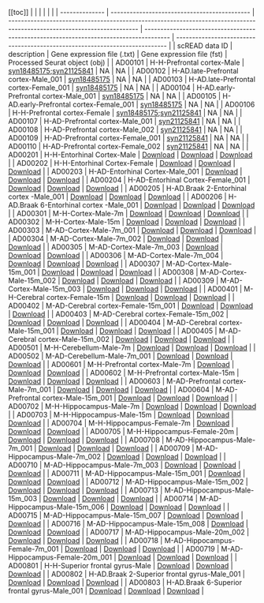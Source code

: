 [[toc]]
| | | | | |
| -------------- | -------------------------------------------- | ----------------------------------------------------------------------------------------------------------------------- | -------------------------------------------------------------------------------------- | --------------------------------------------------------------------------- |
| scREAD data ID | description | Gene expression file (.txt) | Gene expression file (fst) | Processed Seurat object (obj) |
| AD00101 | H-H-Prefrontal cortex-Male | [syn18485175](https://www.synapse.org/#!Synapse:syn2580853);[syn21125841](https://www.synapse.org/#!Synapse:syn21125841) | NA | NA |
| AD00102 | H-AD.late-Prefrontal cortex-Male_001 | [syn18485175](https://www.synapse.org/#!Synapse:syn2580853/wiki/409840) | NA | NA |
| AD00103 | H-AD.late-Prefrontal cortex-Female_001 | [syn18485175](https://www.synapse.org/#!Synapse:syn2580853/wiki/409840) | NA | NA |
| AD00104 | H-AD.early-Prefrontal cortex-Male_001 | [syn18485175](https://www.synapse.org/#!Synapse:syn2580853/wiki/409840) | NA | NA |
| AD00105 | H-AD.early-Prefrontal cortex-Female_001 | [syn18485175](https://www.synapse.org/#!Synapse:syn2580853/wiki/409840) | NA | NA |
| AD00106 | H-H-Prefrontal cortex-Female | [syn18485175](https://www.synapse.org/#!Synapse:syn2580853);[syn21125841](https://www.synapse.org/#!Synapse:syn21125841) | NA | NA |
| AD00107 | H-AD-Prefrontal cortex-Male_001 | [syn21125841](https://www.synapse.org/#!Synapse:syn21125841) | NA | NA |
| AD00108 | H-AD-Prefrontal cortex-Male_002 | [syn21125841](https://www.synapse.org/#!Synapse:syn21125841) | NA | NA |
| AD00109 | H-AD-Prefrontal cortex-Female_001 | [syn21125841](https://www.synapse.org/#!Synapse:syn21125841) | NA | NA |
| AD00110 | H-AD-Prefrontal cortex-Female_002 | [syn21125841](https://www.synapse.org/#!Synapse:syn21125841) | NA | NA |
| AD00201 | H-H-Entorhinal Cortex-Male | [Download](https://bmbl.bmi.osumc.edu/downloadFiles/scread/expression/AD00201_expr.txt) | [Download](https://bmbl.bmi.osumc.edu/downloadFiles/scread/obj/AD00201_cell_label.txt) | [Download](https://bmbl.bmi.osumc.edu/downloadFiles/scread/obj/AD00201.obj) |
| AD00202 | H-H-Entorhinal Cortex-Female | [Download](https://bmbl.bmi.osumc.edu/downloadFiles/scread/expression/AD00202_expr.txt) | [Download](https://bmbl.bmi.osumc.edu/downloadFiles/scread/obj/AD00202_cell_label.txt) | [Download](https://bmbl.bmi.osumc.edu/downloadFiles/scread/obj/AD00202.obj) |
| AD00203 | H-AD-Entorhinal Cortex-Male_001 | [Download](https://bmbl.bmi.osumc.edu/downloadFiles/scread/expression/AD00203_expr.txt) | [Download](https://bmbl.bmi.osumc.edu/downloadFiles/scread/obj/AD00203_cell_label.txt) | [Download](https://bmbl.bmi.osumc.edu/downloadFiles/scread/obj/AD00203.obj) |
| AD00204 | H-AD-Entorhinal Cortex-Female_001 | [Download](https://bmbl.bmi.osumc.edu/downloadFiles/scread/expression/AD00204_expr.txt) | [Download](https://bmbl.bmi.osumc.edu/downloadFiles/scread/obj/AD00204_cell_label.txt) | [Download](https://bmbl.bmi.osumc.edu/downloadFiles/scread/obj/AD00204.obj) |
| AD00205 | H-AD.Braak 2-Entorhinal cortex -Male_001 | [Download](https://bmbl.bmi.osumc.edu/downloadFiles/scread/expression/AD00205_expr.txt) | [Download](https://bmbl.bmi.osumc.edu/downloadFiles/scread/obj/AD00205_cell_label.txt) | [Download](https://bmbl.bmi.osumc.edu/downloadFiles/scread/obj/AD00205.obj) |
| AD00206 | H-AD.Braak 6-Entorhinal cortex -Male_001 | [Download](https://bmbl.bmi.osumc.edu/downloadFiles/scread/expression/AD00206_expr.txt) | [Download](https://bmbl.bmi.osumc.edu/downloadFiles/scread/obj/AD00206_cell_label.txt) | [Download](https://bmbl.bmi.osumc.edu/downloadFiles/scread/obj/AD00206.obj) |
| AD00301 | M-H-Cortex-Male-7m | [Download](https://bmbl.bmi.osumc.edu/downloadFiles/scread/expression/AD00301_expr.txt) | [Download](https://bmbl.bmi.osumc.edu/downloadFiles/scread/obj/AD00301_cell_label.txt) | [Download](https://bmbl.bmi.osumc.edu/downloadFiles/scread/obj/AD00301.obj) |
| AD00302 | M-H-Cortex-Male-15m | [Download](https://bmbl.bmi.osumc.edu/downloadFiles/scread/expression/AD00302_expr.txt) | [Download](https://bmbl.bmi.osumc.edu/downloadFiles/scread/obj/AD00302_cell_label.txt) | [Download](https://bmbl.bmi.osumc.edu/downloadFiles/scread/obj/AD00302.obj) |
| AD00303 | M-AD-Cortex-Male-7m_001 | [Download](https://bmbl.bmi.osumc.edu/downloadFiles/scread/expression/AD00303_expr.txt) | [Download](https://bmbl.bmi.osumc.edu/downloadFiles/scread/obj/AD00303_cell_label.txt) | [Download](https://bmbl.bmi.osumc.edu/downloadFiles/scread/obj/AD00303.obj) |
| AD00304 | M-AD-Cortex-Male-7m_002 | [Download](https://bmbl.bmi.osumc.edu/downloadFiles/scread/expression/AD00304_expr.txt) | [Download](https://bmbl.bmi.osumc.edu/downloadFiles/scread/obj/AD00304_cell_label.txt) | [Download](https://bmbl.bmi.osumc.edu/downloadFiles/scread/obj/AD00304.obj) |
| AD00305 | M-AD-Cortex-Male-7m_003 | [Download](https://bmbl.bmi.osumc.edu/downloadFiles/scread/expression/AD00305_expr.txt) | [Download](https://bmbl.bmi.osumc.edu/downloadFiles/scread/obj/AD00305_cell_label.txt) | [Download](https://bmbl.bmi.osumc.edu/downloadFiles/scread/obj/AD00305.obj) |
| AD00306 | M-AD-Cortex-Male-7m_004 | [Download](https://bmbl.bmi.osumc.edu/downloadFiles/scread/expression/AD00306_expr.txt) | [Download](https://bmbl.bmi.osumc.edu/downloadFiles/scread/obj/AD00306_cell_label.txt) | [Download](https://bmbl.bmi.osumc.edu/downloadFiles/scread/obj/AD00306.obj) |
| AD00307 | M-AD-Cortex-Male-15m_001 | [Download](https://bmbl.bmi.osumc.edu/downloadFiles/scread/expression/AD00307_expr.txt) | [Download](https://bmbl.bmi.osumc.edu/downloadFiles/scread/obj/AD00307_cell_label.txt) | [Download](https://bmbl.bmi.osumc.edu/downloadFiles/scread/obj/AD00307.obj) |
| AD00308 | M-AD-Cortex-Male-15m_002 | [Download](https://bmbl.bmi.osumc.edu/downloadFiles/scread/expression/AD00308_expr.txt) | [Download](https://bmbl.bmi.osumc.edu/downloadFiles/scread/obj/AD00308_cell_label.txt) | [Download](https://bmbl.bmi.osumc.edu/downloadFiles/scread/obj/AD00308.obj) |
| AD00309 | M-AD-Cortex-Male-15m_003 | [Download](https://bmbl.bmi.osumc.edu/downloadFiles/scread/expression/AD00309_expr.txt) | [Download](https://bmbl.bmi.osumc.edu/downloadFiles/scread/obj/AD00309_cell_label.txt) | [Download](https://bmbl.bmi.osumc.edu/downloadFiles/scread/obj/AD00309.obj) |
| AD00401 | M-H-Cerebral cortex-Female-15m | [Download](https://bmbl.bmi.osumc.edu/downloadFiles/scread/expression/AD00401_expr.txt) | [Download](https://bmbl.bmi.osumc.edu/downloadFiles/scread/obj/AD00401_cell_label.txt) | [Download](https://bmbl.bmi.osumc.edu/downloadFiles/scread/obj/AD00401.obj) |
| AD00402 | M-AD-Cerebral cortex-Female-15m_001 | [Download](https://bmbl.bmi.osumc.edu/downloadFiles/scread/expression/AD00402_expr.txt) | [Download](https://bmbl.bmi.osumc.edu/downloadFiles/scread/obj/AD00402_cell_label.txt) | [Download](https://bmbl.bmi.osumc.edu/downloadFiles/scread/obj/AD00402.obj) |
| AD00403 | M-AD-Cerebral cortex-Female-15m_002 | [Download](https://bmbl.bmi.osumc.edu/downloadFiles/scread/expression/AD00403_expr.txt) | [Download](https://bmbl.bmi.osumc.edu/downloadFiles/scread/obj/AD00403_cell_label.txt) | [Download](https://bmbl.bmi.osumc.edu/downloadFiles/scread/obj/AD00403.obj) |
| AD00404 | M-AD-Cerebral cortex-Male-15m_001 | [Download](https://bmbl.bmi.osumc.edu/downloadFiles/scread/expression/AD00404_expr.txt) | [Download](https://bmbl.bmi.osumc.edu/downloadFiles/scread/obj/AD00404_cell_label.txt) | [Download](https://bmbl.bmi.osumc.edu/downloadFiles/scread/obj/AD00404.obj) |
| AD00405 | M-AD-Cerebral cortex-Male-15m_002 | [Download](https://bmbl.bmi.osumc.edu/downloadFiles/scread/expression/AD00405_expr.txt) | [Download](https://bmbl.bmi.osumc.edu/downloadFiles/scread/obj/AD00405_cell_label.txt) | [Download](https://bmbl.bmi.osumc.edu/downloadFiles/scread/obj/AD00405.obj) |
| AD00501 | M-H-Cerebellum-Male-7m | [Download](https://bmbl.bmi.osumc.edu/downloadFiles/scread/expression/AD00501_expr.txt) | [Download](https://bmbl.bmi.osumc.edu/downloadFiles/scread/obj/AD00501_cell_label.txt) | [Download](https://bmbl.bmi.osumc.edu/downloadFiles/scread/obj/AD00501.obj) |
| AD00502 | M-AD-Cerebellum-Male-7m_001 | [Download](https://bmbl.bmi.osumc.edu/downloadFiles/scread/expression/AD00502_expr.txt) | [Download](https://bmbl.bmi.osumc.edu/downloadFiles/scread/obj/AD00502_cell_label.txt) | [Download](https://bmbl.bmi.osumc.edu/downloadFiles/scread/obj/AD00502.obj) |
| AD00601 | M-H-Prefrontal cortex-Male-7m | [Download](https://bmbl.bmi.osumc.edu/downloadFiles/scread/expression/AD00601_expr.txt) | [Download](https://bmbl.bmi.osumc.edu/downloadFiles/scread/obj/AD00601_cell_label.txt) | [Download](https://bmbl.bmi.osumc.edu/downloadFiles/scread/obj/AD00601.obj) |
| AD00602 | M-H-Prefrontal cortex-Male-15m | [Download](https://bmbl.bmi.osumc.edu/downloadFiles/scread/expression/AD00602_expr.txt) | [Download](https://bmbl.bmi.osumc.edu/downloadFiles/scread/obj/AD00602_cell_label.txt) | [Download](https://bmbl.bmi.osumc.edu/downloadFiles/scread/obj/AD00602.obj) |
| AD00603 | M-AD-Prefrontal cortex-Male-7m_001 | [Download](https://bmbl.bmi.osumc.edu/downloadFiles/scread/expression/AD00603_expr.txt) | [Download](https://bmbl.bmi.osumc.edu/downloadFiles/scread/obj/AD00603_cell_label.txt) | [Download](https://bmbl.bmi.osumc.edu/downloadFiles/scread/obj/AD00603.obj) |
| AD00604 | M-AD-Prefrontal cortex-Male-15m_001 | [Download](https://bmbl.bmi.osumc.edu/downloadFiles/scread/expression/AD00604_expr.txt) | [Download](https://bmbl.bmi.osumc.edu/downloadFiles/scread/obj/AD00604_cell_label.txt) | [Download](https://bmbl.bmi.osumc.edu/downloadFiles/scread/obj/AD00604.obj) |
| AD00702 | M-H-Hippocampus-Male-7m | [Download](https://bmbl.bmi.osumc.edu/downloadFiles/scread/expression/AD00702_expr.txt) | [Download](https://bmbl.bmi.osumc.edu/downloadFiles/scread/obj/AD00702_cell_label.txt) | [Download](https://bmbl.bmi.osumc.edu/downloadFiles/scread/obj/AD00702.obj) |
| AD00703 | M-H-Hippocampus-Male-15m | [Download](https://bmbl.bmi.osumc.edu/downloadFiles/scread/expression/AD00703_expr.txt) | [Download](https://bmbl.bmi.osumc.edu/downloadFiles/scread/obj/AD00703_cell_label.txt) | [Download](https://bmbl.bmi.osumc.edu/downloadFiles/scread/obj/AD00703.obj) |
| AD00704 | M-H-Hippocampus-Female-7m | [Download](https://bmbl.bmi.osumc.edu/downloadFiles/scread/expression/AD00704_expr.txt) | [Download](https://bmbl.bmi.osumc.edu/downloadFiles/scread/obj/AD00704_cell_label.txt) | [Download](https://bmbl.bmi.osumc.edu/downloadFiles/scread/obj/AD00704.obj) |
| AD00705 | M-H-Hippocampus-Female-20m | [Download](https://bmbl.bmi.osumc.edu/downloadFiles/scread/expression/AD00705_expr.txt) | [Download](https://bmbl.bmi.osumc.edu/downloadFiles/scread/obj/AD00705_cell_label.txt) | [Download](https://bmbl.bmi.osumc.edu/downloadFiles/scread/obj/AD00705.obj) |
| AD00708 | M-AD-Hippocampus-Male-7m_001 | [Download](https://bmbl.bmi.osumc.edu/downloadFiles/scread/expression/AD00708_expr.txt) | [Download](https://bmbl.bmi.osumc.edu/downloadFiles/scread/obj/AD00708_cell_label.txt) | [Download](https://bmbl.bmi.osumc.edu/downloadFiles/scread/obj/AD00708.obj) |
| AD00709 | M-AD-Hippocampus-Male-7m_002 | [Download](https://bmbl.bmi.osumc.edu/downloadFiles/scread/expression/AD00709_expr.txt) | [Download](https://bmbl.bmi.osumc.edu/downloadFiles/scread/obj/AD00709_cell_label.txt) | [Download](https://bmbl.bmi.osumc.edu/downloadFiles/scread/obj/AD00709.obj) |
| AD00710 | M-AD-Hippocampus-Male-7m_003 | [Download](https://bmbl.bmi.osumc.edu/downloadFiles/scread/expression/AD00710_expr.txt) | [Download](https://bmbl.bmi.osumc.edu/downloadFiles/scread/obj/AD00710_cell_label.txt) | [Download](https://bmbl.bmi.osumc.edu/downloadFiles/scread/obj/AD00710.obj) |
| AD00711 | M-AD-Hippocampus-Male-15m_001 | [Download](https://bmbl.bmi.osumc.edu/downloadFiles/scread/expression/AD00711_expr.txt) | [Download](https://bmbl.bmi.osumc.edu/downloadFiles/scread/obj/AD00711_cell_label.txt) | [Download](https://bmbl.bmi.osumc.edu/downloadFiles/scread/obj/AD00711.obj) |
| AD00712 | M-AD-Hippocampus-Male-15m_002 | [Download](https://bmbl.bmi.osumc.edu/downloadFiles/scread/expression/AD00712_expr.txt) | [Download](https://bmbl.bmi.osumc.edu/downloadFiles/scread/obj/AD00712_cell_label.txt) | [Download](https://bmbl.bmi.osumc.edu/downloadFiles/scread/obj/AD00712.obj) |
| AD00713 | M-AD-Hippocampus-Male-15m_003 | [Download](https://bmbl.bmi.osumc.edu/downloadFiles/scread/expression/AD00713_expr.txt) | [Download](https://bmbl.bmi.osumc.edu/downloadFiles/scread/obj/AD00713_cell_label.txt) | [Download](https://bmbl.bmi.osumc.edu/downloadFiles/scread/obj/AD00713.obj) |
| AD00714 | M-AD-Hippocampus-Male-15m_006 | [Download](https://bmbl.bmi.osumc.edu/downloadFiles/scread/expression/AD00714_expr.txt) | [Download](https://bmbl.bmi.osumc.edu/downloadFiles/scread/obj/AD00714_cell_label.txt) | [Download](https://bmbl.bmi.osumc.edu/downloadFiles/scread/obj/AD00714.obj) |
| AD00715 | M-AD-Hippocampus-Male-15m_007 | [Download](https://bmbl.bmi.osumc.edu/downloadFiles/scread/expression/AD00715_expr.txt) | [Download](https://bmbl.bmi.osumc.edu/downloadFiles/scread/obj/AD00715_cell_label.txt) | [Download](https://bmbl.bmi.osumc.edu/downloadFiles/scread/obj/AD00715.obj) |
| AD00716 | M-AD-Hippocampus-Male-15m_008 | [Download](https://bmbl.bmi.osumc.edu/downloadFiles/scread/expression/AD00716_expr.txt) | [Download](https://bmbl.bmi.osumc.edu/downloadFiles/scread/obj/AD00716_cell_label.txt) | [Download](https://bmbl.bmi.osumc.edu/downloadFiles/scread/obj/AD00716.obj) |
| AD00717 | M-AD-Hippocampus-Male-20m_002 | [Download](https://bmbl.bmi.osumc.edu/downloadFiles/scread/expression/AD00717_expr.txt) | [Download](https://bmbl.bmi.osumc.edu/downloadFiles/scread/obj/AD00717_cell_label.txt) | [Download](https://bmbl.bmi.osumc.edu/downloadFiles/scread/obj/AD00717.obj) |
| AD00718 | M-AD-Hippocampus-Female-7m_001 | [Download](https://bmbl.bmi.osumc.edu/downloadFiles/scread/expression/AD00718_expr.txt) | [Download](https://bmbl.bmi.osumc.edu/downloadFiles/scread/obj/AD00718_cell_label.txt) | [Download](https://bmbl.bmi.osumc.edu/downloadFiles/scread/obj/AD00718.obj) |
| AD00719 | M-AD-Hippocampus-Female-20m_001 | [Download](https://bmbl.bmi.osumc.edu/downloadFiles/scread/expression/AD00719_expr.txt) | [Download](https://bmbl.bmi.osumc.edu/downloadFiles/scread/obj/AD00719_cell_label.txt) | [Download](https://bmbl.bmi.osumc.edu/downloadFiles/scread/obj/AD00719.obj) |
| AD00801 | H-H-Superior frontal gyrus-Male | [Download](https://bmbl.bmi.osumc.edu/downloadFiles/scread/expression/AD00801_expr.txt) | [Download](https://bmbl.bmi.osumc.edu/downloadFiles/scread/obj/AD00801_cell_label.txt) | [Download](https://bmbl.bmi.osumc.edu/downloadFiles/scread/obj/AD00801.obj) |
| AD00802 | H-AD.Braak 2-Superior frontal gyrus-Male_001 | [Download](https://bmbl.bmi.osumc.edu/downloadFiles/scread/expression/AD00802_expr.txt) | [Download](https://bmbl.bmi.osumc.edu/downloadFiles/scread/obj/AD00802_cell_label.txt) | [Download](https://bmbl.bmi.osumc.edu/downloadFiles/scread/obj/AD00802.obj) |
| AD00803 | H-AD.Braak 6-Superior frontal gyrus-Male_001 | [Download](https://bmbl.bmi.osumc.edu/downloadFiles/scread/expression/AD00803_expr.txt) | [Download](https://bmbl.bmi.osumc.edu/downloadFiles/scread/obj/AD00803_cell_label.txt) | [Download](https://bmbl.bmi.osumc.edu/downloadFiles/scread/obj/AD00803.obj) |
